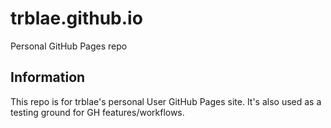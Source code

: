 # trblae.github.io
Personal GitHub Pages repo

## Information
This repo is for trblae's personal User GitHub Pages site. It's also used as a testing ground for GH features/workflows.
